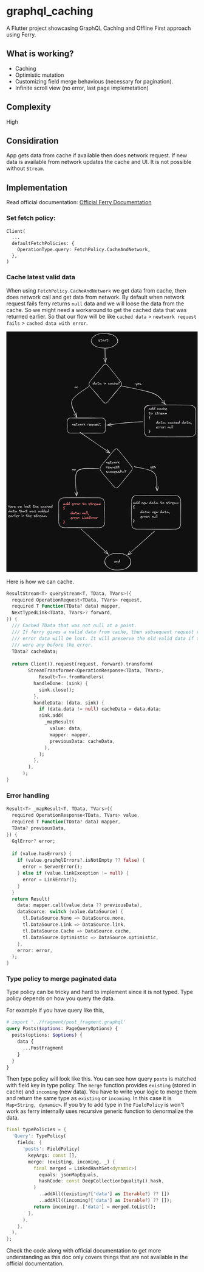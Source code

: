 # graphql_caching

A Flutter project showcasing GraphQL Caching and Offline First approach using Ferry.

## What is working?

- Caching
- Optimistic mutation
- Customizing field merge behavious (necessary for pagination).
- Infinite scroll view (no error, last page implemetation)

## Complexity

High

## Considiration

App gets data from cache if available then does network request. If new data is available from network updates the cache and UI. It is not possible without `Stream`.

## Implementation

Read official documentation: [Official Ferry Documentation](https://ferrygraphql.com/docs/)

### Set fetch policy:

```
Client(
  ...
  defaultFetchPolicies: {
    OperationType.query: FetchPolicy.CacheAndNetwork,
  },
)
```

### Cache latest valid data

When using `FetchPolicy.CacheAndNetwork` we get data from cache, then does network call and get data from network. By default when network request fails ferry returns `null` data and we will loose the data from the cache. So we might need a workaround to get the cached data that was returned earlier. So that our flow will be like `cached data` > `newtwork request fails` > `cached data with error`.

![](static/ferry-cached-and-network.png)

Here is how we can cache.

```dart
ResultStream<T> queryStream<T, TData, TVars>({
  required OperationRequest<TData, TVars> request,
  required T Function(TData? data) mapper,
  NextTypedLink<TData, TVars>? forward,
}) {
  /// Cached TData that was not null at a point.
  /// If ferry gives a valid data from cache, then subsequent request returns
  /// error data will be lost. It will preserve the old valid data if there
  /// were any before the error.
  TData? cacheData;

  return Client().request(request, forward).transform(
        StreamTransformer<OperationResponse<TData, TVars>,
            Result<T>>.fromHandlers(
          handleDone: (sink) {
            sink.close();
          },
          handleData: (data, sink) {
            if (data.data != null) cacheData = data.data;
            sink.add(
              _mapResult(
                value: data,
                mapper: mapper,
                previousData: cacheData,
              ),
            );
          },
        ),
      );
}
```

### Error handling
```dart
Result<T> _mapResult<T, TData, TVars>({
  required OperationResponse<TData, TVars> value,
  required T Function(TData? data) mapper,
  TData? previousData,
}) {
  GqlError? error;

  if (value.hasErrors) {
    if (value.graphqlErrors?.isNotEmpty ?? false) {
      error = ServerError();
    } else if (value.linkException != null) {
      error = LinkError();
    }
  }
  return Result(
    data: mapper.call(value.data ?? previousData),
    dataSource: switch (value.dataSource) {
      tl.DataSource.None => DataSource.none,
      tl.DataSource.Link => DataSource.link,
      tl.DataSource.Cache => DataSource.cache,
      tl.DataSource.Optimistic => DataSource.optimistic,
    },
    error: error,
  );
}
```

### Type policy to merge paginated data
Type policy can be tricky and hard to implement since it is not typed. Type policy depends on how you query the data.

For example if you have query like this,

```graphql
# import '../fragment/post_fragment.graphql'
query Posts($options: PageQueryOptions) {
  posts(options: $options) {
    data {
      ...PostFragment
    }
  }
}
```

Then type policy will look like this. You can see how query `posts` is matched with field key in type policy.
The `merge` function provides `existing` (stored in cache) and `incoming` (new data). You have to write
your logic to merge them and return the same type as `existing` or `incoming`. In this case it is `Map<String, dynamic>`.
If you try to add type in the `FieldPolicy` is won't work as ferry internally uses recursive generic function to
denormalize the data.

```dart
final typePolicies = {
  'Query': TypePolicy(
    fields: {
      'posts': FieldPolicy(
        keyArgs: const [],
        merge: (existing, incoming, _) {
          final merged = LinkedHashSet<dynamic>(
            equals: jsonMapEquals,
            hashCode: const DeepCollectionEquality().hash,
          )
            ..addAll((existing?['data'] as Iterable?) ?? [])
            ..addAll((incoming?['data'] as Iterable?) ?? []);
          return incoming?..['data'] = merged.toList();
        },
      ),
    },
  ),
};
```

Check the code along with official documentation to get more understanding as this doc only covers things that are not available in the official documentation.